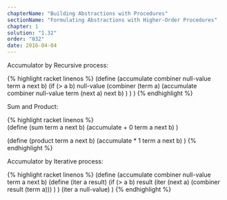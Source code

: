 ```yaml
---
chapterName: "Building Abstractions with Procedures"
sectionName: "Formulating Abstractions with Higher-Order Procedures"
chapter: 1
solution: "1.32"
order: "032"
date: 2016-04-04
---
```


Accumulator by Recursive process:

{% highlight racket linenos %}
(define (accumulate combiner null-value term a next b)
  (if
     (> a b)
     null-value
     (combiner
        (term a)
        (accumulate combiner null-value term (next a) next b)
     )
  )
)
{% endhighlight %}


Sum and Product:

{% highlight racket linenos %}  
(define (sum term a next b)
  (accumulate + 0 term a next b)
)

(define (product term a next b)
  (accumulate * 1 term a next b)
)
{% endhighlight %}


Accumulator by Iterative process:

{% highlight racket linenos %}
(define (accumulate combiner null-value term a next b)
  (define (iter a result)
    (if (> a b) result
        (iter (next a) (combiner result (term a)))
     )
  )
  (iter a null-value)
)
{% endhighlight %}


